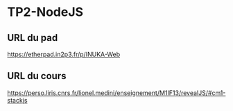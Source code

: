 # TP2-NodeJS

## URL du pad

https://etherpad.in2p3.fr/p/INUKA-Web

## URL du cours

https://perso.liris.cnrs.fr/lionel.medini/enseignement/M1IF13/revealJS/#cm1-stackjs

